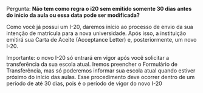 Pergunta: **Não tem como regra o i20 sem emitido somente 30 dias antes do inicio da aula ou essa data pode ser modificada?**

Como você já possui um I-20, daremos início ao processo de envio da sua intenção de matrícula para a nova universidade. Após isso, a instituição emitirá sua Carta de Aceite (Acceptance Letter) e, posteriormente, um novo I-20.

  
Importante: o novo I-20 só entrará em vigor após você solicitar a transferência da sua escola atual. Iremos preencher o Formulário de Transferência, mas só poderemos informar sua escola atual quando estiver próximo do início das aulas. Esse procedimento deve ocorrer dentro de um período de até 30 dias, pois é o período de vigor do novo I-20